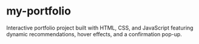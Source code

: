 # my-portfolio
Interactive portfolio project built with HTML, CSS, and JavaScript featuring dynamic recommendations, hover effects, and a confirmation pop-up.
